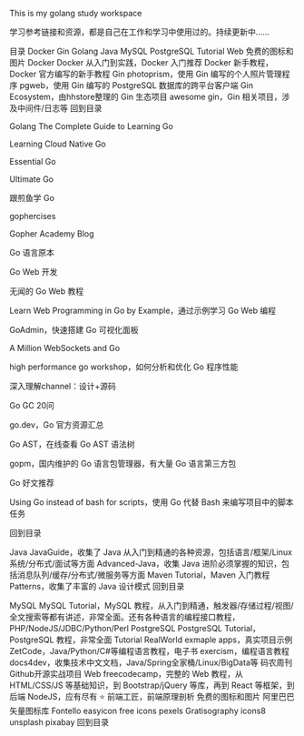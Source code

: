 This is my golang study workspace

学习参考链接和资源，都是自己在工作和学习中使用过的。持续更新中……

目录
Docker
Gin
Golang
Java
MySQL
PostgreSQL
Tutorial
Web
免费的图标和图片
Docker
Docker 从入门到实践，Docker 入门推荐
Docker 新手教程，Docker 官方编写的新手教程
Gin
photoprism，使用 Gin 编写的个人照片管理程序
pgweb，使用 Gin 编写的 PostgreSQL 数据库的跨平台客户端
Gin Ecosystem，由hhstore整理的 Gin 生态项目
awesome gin，Gin 相关项目，涉及中间件/日志等
回到目录

Golang
The Complete Guide to Learning Go

Learning Cloud Native Go

Essential Go

Ultimate Go

跟煎鱼学 Go

gophercises

Gopher Academy Blog

Go 语言原本

Go Web 开发

无闻的 Go Web 教程

Learn Web Programming in Go by Example，通过示例学习 Go Web 编程

GoAdmin，快速搭建 Go 可视化面板

A Million WebSockets and Go

high performance go workshop，如何分析和优化 Go 程序性能

深入理解channel：设计+源码

Go GC 20问

go.dev，Go 官方资源汇总

Go AST，在线查看 Go AST 语法树

gopm，国内维护的 Go 语言包管理器，有大量 Go 语言第三方包

Go 好文推荐

Using Go instead of bash for scripts，使用 Go 代替 Bash 来编写项目中的脚本任务

回到目录

Java
JavaGuide，收集了 Java 从入门到精通的各种资源，包括语言/框架/Linux 系统/分布式/面试等方面
Advanced-Java，收集 Java 进阶必须掌握的知识，包括消息队列/缓存/分布式/微服务等方面
Maven Tutorial，Maven 入门教程
Patterns，收集了丰富的 Java 设计模式
回到目录

MySQL
MySQL Tutorial，MySQL 教程，从入门到精通，触发器/存储过程/视图/全文搜索等都有讲述，非常全面。还有各种语言的编程接口教程，PHP/NodeJS/JDBC/Python/Perl
PostgreSQL
PostgreSQL Tutorial，PostgreSQL 教程，非常全面
Tutorial
RealWorld exmaple apps，真实项目示例
ZetCode，Java/Python/C#等编程语言教程，电子书
exercism，编程语言教程
docs4dev，收集技术中文文档，Java/Spring全家桶/Linux/BigData等
码农周刊
Github开源实战项目
Web
freecodecamp，完整的 Web 教程，从 HTML/CSS/JS 等基础知识，到 Bootstrap/jQuery 等库，再到 React 等框架，到后端 NodeJS，应有尽有 ⭐
前端工匠，前端原理剖析
免费的图标和图片
阿里巴巴矢量图标库
Fontello
easyicon
free icons
pexels
Gratisography
icons8
unsplash
pixabay
回到目录
